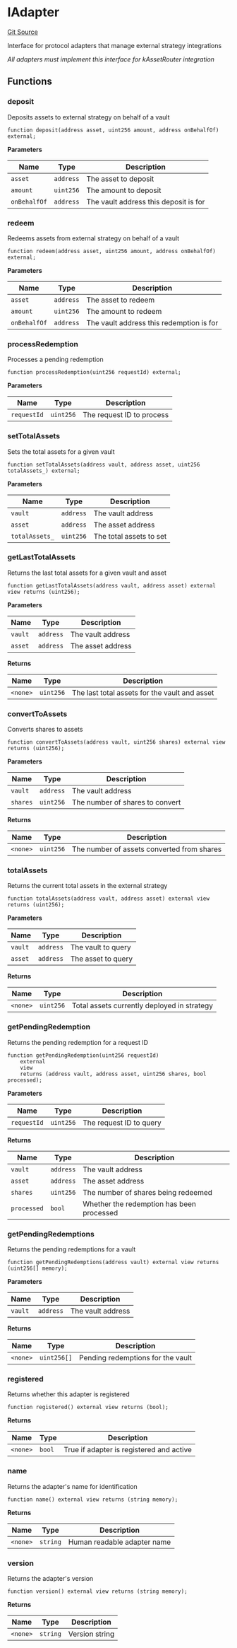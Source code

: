# IAdapter
[Git Source](https://github.com/VerisLabs/KAM/blob/7c4c002fe2cce8e1d11c6bc539e18f776ee440fc/src/interfaces/IAdapter.sol)

Interface for protocol adapters that manage external strategy integrations

*All adapters must implement this interface for kAssetRouter integration*


## Functions
### deposit

Deposits assets to external strategy on behalf of a vault


```solidity
function deposit(address asset, uint256 amount, address onBehalfOf) external;
```
**Parameters**

|Name|Type|Description|
|----|----|-----------|
|`asset`|`address`|The asset to deposit|
|`amount`|`uint256`|The amount to deposit|
|`onBehalfOf`|`address`|The vault address this deposit is for|


### redeem

Redeems assets from external strategy on behalf of a vault


```solidity
function redeem(address asset, uint256 amount, address onBehalfOf) external;
```
**Parameters**

|Name|Type|Description|
|----|----|-----------|
|`asset`|`address`|The asset to redeem|
|`amount`|`uint256`|The amount to redeem|
|`onBehalfOf`|`address`|The vault address this redemption is for|


### processRedemption

Processes a pending redemption


```solidity
function processRedemption(uint256 requestId) external;
```
**Parameters**

|Name|Type|Description|
|----|----|-----------|
|`requestId`|`uint256`|The request ID to process|


### setTotalAssets

Sets the total assets for a given vault


```solidity
function setTotalAssets(address vault, address asset, uint256 totalAssets_) external;
```
**Parameters**

|Name|Type|Description|
|----|----|-----------|
|`vault`|`address`|The vault address|
|`asset`|`address`|The asset address|
|`totalAssets_`|`uint256`|The total assets to set|


### getLastTotalAssets

Returns the last total assets for a given vault and asset


```solidity
function getLastTotalAssets(address vault, address asset) external view returns (uint256);
```
**Parameters**

|Name|Type|Description|
|----|----|-----------|
|`vault`|`address`|The vault address|
|`asset`|`address`|The asset address|

**Returns**

|Name|Type|Description|
|----|----|-----------|
|`<none>`|`uint256`|The last total assets for the vault and asset|


### convertToAssets

Converts shares to assets


```solidity
function convertToAssets(address vault, uint256 shares) external view returns (uint256);
```
**Parameters**

|Name|Type|Description|
|----|----|-----------|
|`vault`|`address`|The vault address|
|`shares`|`uint256`|The number of shares to convert|

**Returns**

|Name|Type|Description|
|----|----|-----------|
|`<none>`|`uint256`|The number of assets converted from shares|


### totalAssets

Returns the current total assets in the external strategy


```solidity
function totalAssets(address vault, address asset) external view returns (uint256);
```
**Parameters**

|Name|Type|Description|
|----|----|-----------|
|`vault`|`address`|The vault to query|
|`asset`|`address`|The asset to query|

**Returns**

|Name|Type|Description|
|----|----|-----------|
|`<none>`|`uint256`|Total assets currently deployed in strategy|


### getPendingRedemption

Returns the pending redemption for a request ID


```solidity
function getPendingRedemption(uint256 requestId)
    external
    view
    returns (address vault, address asset, uint256 shares, bool processed);
```
**Parameters**

|Name|Type|Description|
|----|----|-----------|
|`requestId`|`uint256`|The request ID to query|

**Returns**

|Name|Type|Description|
|----|----|-----------|
|`vault`|`address`|The vault address|
|`asset`|`address`|The asset address|
|`shares`|`uint256`|The number of shares being redeemed|
|`processed`|`bool`|Whether the redemption has been processed|


### getPendingRedemptions

Returns the pending redemptions for a vault


```solidity
function getPendingRedemptions(address vault) external view returns (uint256[] memory);
```
**Parameters**

|Name|Type|Description|
|----|----|-----------|
|`vault`|`address`|The vault address|

**Returns**

|Name|Type|Description|
|----|----|-----------|
|`<none>`|`uint256[]`|Pending redemptions for the vault|


### registered

Returns whether this adapter is registered


```solidity
function registered() external view returns (bool);
```
**Returns**

|Name|Type|Description|
|----|----|-----------|
|`<none>`|`bool`|True if adapter is registered and active|


### name

Returns the adapter's name for identification


```solidity
function name() external view returns (string memory);
```
**Returns**

|Name|Type|Description|
|----|----|-----------|
|`<none>`|`string`|Human readable adapter name|


### version

Returns the adapter's version


```solidity
function version() external view returns (string memory);
```
**Returns**

|Name|Type|Description|
|----|----|-----------|
|`<none>`|`string`|Version string|


